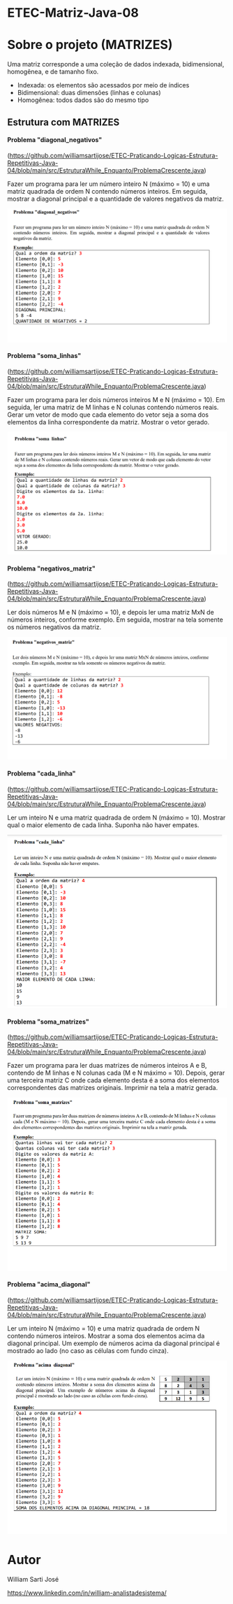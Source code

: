 # ETEC-Matriz-Java-08

# Sobre o projeto (MATRIZES)

Uma matriz corresponde a uma coleção de dados indexada, bidimensional, homogênea, e de tamanho fixo.
- Indexada: os elementos são acessados por meio de índices
- Bidimensional: duas dimensões (linhas e colunas) 
- Homogênea: todos dados são do mesmo tipo

## Estrutura  com MATRIZES
#### Problema "diagonal_negativos"
(https://github.com/williamsartijose/ETEC-Praticando-Logicas-Estrutura-Repetitivas-Java-04/blob/main/src/EstruturaWhile_Enquanto/ProblemaCrescente.java)

Fazer um programa para ler um número inteiro N (máximo = 10) e uma matriz quadrada de ordem N
contendo números inteiros. Em seguida, mostrar a diagonal principal e a quantidade de valores
negativos da matriz. 

![Web 2](https://github.com/williamsartijose/ETEC-Matrizes-Java-08/blob/main/1.png)

#### Problema "soma_linhas" 
(https://github.com/williamsartijose/ETEC-Praticando-Logicas-Estrutura-Repetitivas-Java-04/blob/main/src/EstruturaWhile_Enquanto/ProblemaCrescente.java)

Fazer um programa para ler dois números inteiros M e N (máximo = 10). Em seguida, ler uma matriz
de M linhas e N colunas contendo números reais. Gerar um vetor de modo que cada elemento do vetor
seja a soma dos elementos da linha correspondente da matriz. Mostrar o vetor gerado.

![Web 2](https://github.com/williamsartijose/ETEC-Matrizes-Java-08/blob/main/2.png)


#### Problema "negativos_matriz"
(https://github.com/williamsartijose/ETEC-Praticando-Logicas-Estrutura-Repetitivas-Java-04/blob/main/src/EstruturaWhile_Enquanto/ProblemaCrescente.java)

Ler dois números M e N (máximo = 10), e depois ler uma matriz MxN de números inteiros, conforme
exemplo. Em seguida, mostrar na tela somente os números negativos da matriz. 

![Web 2](https://github.com/williamsartijose/ETEC-Matrizes-Java-08/blob/main/3.png)

#### Problema "cada_linha"
(https://github.com/williamsartijose/ETEC-Praticando-Logicas-Estrutura-Repetitivas-Java-04/blob/main/src/EstruturaWhile_Enquanto/ProblemaCrescente.java)

Ler um inteiro N e uma matriz quadrada de ordem N (máximo = 10). Mostrar qual o maior elemento
de cada linha. Suponha não haver empates. 

![Web 2](https://github.com/williamsartijose/ETEC-Matrizes-Java-08/blob/main/4.png)



#### Problema "soma_matrizes"
(https://github.com/williamsartijose/ETEC-Praticando-Logicas-Estrutura-Repetitivas-Java-04/blob/main/src/EstruturaWhile_Enquanto/ProblemaCrescente.java)

Fazer um programa para ler duas matrizes de números inteiros A e B, contendo de M linhas e N colunas
cada (M e N máximo = 10). Depois, gerar uma terceira matriz C onde cada elemento desta é a soma
dos elementos correspondentes das matrizes originais. Imprimir na tela a matriz gerada. 

![Web 2](https://github.com/williamsartijose/ETEC-Matrizes-Java-08/blob/main/5.png)

#### Problema "acima_diagonal" 
(https://github.com/williamsartijose/ETEC-Praticando-Logicas-Estrutura-Repetitivas-Java-04/blob/main/src/EstruturaWhile_Enquanto/ProblemaCrescente.java)

Ler um inteiro N (máximo = 10) e uma matriz quadrada de ordem N
contendo números inteiros. Mostrar a soma dos elementos acima da
diagonal principal. Um exemplo de números acima da diagonal
principal é mostrado ao lado (no caso as células com fundo cinza). 

![Web 2](https://github.com/williamsartijose/ETEC-Matrizes-Java-08/blob/main/6.png)


# Autor

William Sarti José

https://www.linkedin.com/in/william-analistadesistema/
